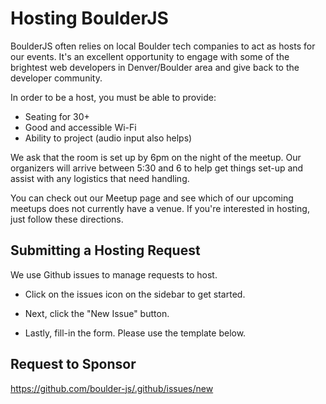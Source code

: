 # Hosting BoulderJS

BoulderJS often relies on local Boulder tech companies to act as hosts for our events. It's an excellent opportunity to engage with some of the brightest web developers in Denver/Boulder area and give back to the developer community.

In order to be a host, you must be able to provide:

- Seating for 30+
- Good and accessible Wi-Fi
- Ability to project (audio input also helps)

We ask that the room is set up by 6pm on the night of the meetup. Our organizers will arrive between 5:30 and 6 to help get things set-up and assist with any logistics that need handling.

You can check out our Meetup page and see which of our upcoming meetups does not currently have a venue. If you're interested in hosting, just follow these directions.

## Submitting a Hosting Request

We use Github issues to manage requests to host.

- Click on the issues icon on the sidebar to get started.

- Next, click the "New Issue" button.

- Lastly, fill-in the form. Please use the template below.

## Request to Sponsor

https://github.com/boulder-js/.github/issues/new
